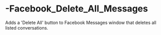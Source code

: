 -Facebook_Delete_All_Messages
=============================

Adds a 'Delete All' button to Facebook Messages window that deletes all listed conversations.
